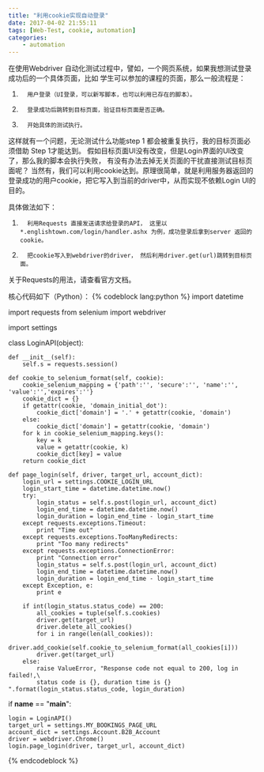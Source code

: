 ```yaml
---
title: "利用cookie实现自动登录"
date: 2017-04-02 21:55:11
tags: [Web-Test, cookie, automation]
categories: 
	- automation
---
```

在使用Webdriver 自动化测试过程中，譬如，一个网页系统，如果我想测试登录成功后的一个具体页面，比如 学生可以参加的课程的页面，那么一般流程是：
<!--more-->
1.       用户登录（UI登录，可以新写脚本，也可以利用已存在的脚本）。
2.       登录成功后跳转到目标页面，验证目标页面是否正确。
3.       开始具体的测试执行。
这样就有一个问题，无论测试什么功能step 1 都会被重复执行，我的目标页面必须借助 Step 1才能达到。 假如目标页面UI没有改变，但是Login界面的UI改变了，那么我的脚本会执行失败， 有没有办法去掉无关页面的干扰直接测试目标页面呢？
当然有，我们可以利用cookie达到。原理很简单，就是利用服务器返回的登录成功的用户cookie，把它写入到当前的driver中，从而实现不依赖Login UI的目的。

具体做法如下：

1.       利用Requests 直接发送请求给登录的API， 这里以*.englishtown.com/login/handler.ashx 为例，成功登录后拿到server 返回的cookie。
2.       把cookie写入到webdriver的driver， 然后利用driver.get(url)跳转到目标页面。

关于Requests的用法，请查看官方文档。

核心代码如下（Python）：
{% codeblock lang:python %}
import datetime

import requests
from selenium import webdriver

import settings

class LoginAPI(object):

    def __init__(self):
        self.s = requests.session()

    def cookie_to_selenium_format(self, cookie):
        cookie_selenium_mapping = {'path':'', 'secure':'', 'name':'', 'value':'','expires':''}
        cookie_dict = {}
        if getattr(cookie, 'domain_initial_dot'):
            cookie_dict['domain'] = '.' + getattr(cookie, 'domain')
        else:
            cookie_dict['domain'] = getattr(cookie, 'domain')
        for k in cookie_selenium_mapping.keys():
            key = k
            value = getattr(cookie, k)
            cookie_dict[key] = value
        return cookie_dict

    def page_login(self, driver, target_url, account_dict):
        login_url = settings.COOKIE_LOGIN_URL
        login_start_time = datetime.datetime.now()
        try:
            login_status = self.s.post(login_url, account_dict)
            login_end_time = datetime.datetime.now()
            login_duration = login_end_time - login_start_time
        except requests.exceptions.Timeout:
            print "Time out"
        except requests.exceptions.TooManyRedirects:
            print "Too many redirects"
        except requests.exceptions.ConnectionError:
            print "Connection error"
            login_status = self.s.post(login_url, account_dict)
            login_end_time = datetime.datetime.now()
            login_duration = login_end_time - login_start_time
        except Exception, e:
            print e

        if int(login_status.status_code) == 200:
            all_cookies = tuple(self.s.cookies)
            driver.get(target_url)
            driver.delete_all_cookies()
            for i in range(len(all_cookies)):
                driver.add_cookie(self.cookie_to_selenium_format(all_cookies[i]))
            driver.get(target_url)
        else:
            raise ValueError, "Response code not equal to 200, log in failed!,\
            status code is {}, duration time is {} ".format(login_status.status_code, login_duration)

if __name__ == "__main__":

    login = LoginAPI()
    target_url = settings.MY_BOOKINGS_PAGE_URL
    account_dict = settings.Account.B2B_Account
    driver = webdriver.Chrome()
    login.page_login(driver, target_url, account_dict)

{% endcodeblock %}